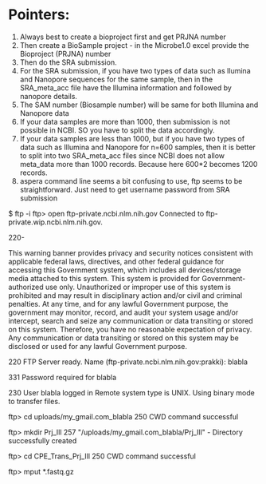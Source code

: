 # Pointers:

1. Always best to create a bioproject first and get PRJNA number
2. Then create a BioSample project - in the Microbe1.0 excel provide the Bioproject (PRJNA) number
3. Then do the SRA submission.
4. For the SRA submission, if you have two types of data such as Ilumina and Nanopore sequences for the same sample, then in the SRA_meta_acc file
have the Illumina information and followed by nanopore details. 
5. The SAM number (Biosample number) will be same for both Illumina and Nanopore data
6. If your data samples are more than 1000, then submission is not possible in NCBI. SO you have to split the data accordingly.
7. If your data samples are less than 1000, but if you have two types of data such as Illumina and Nanopore for n=600 samples, then it is better to split into 
two SRA_meta_acc files since NCBI does not allow meta_data more than 1000 records. Because here 600\*2 becomes 1200 records.
8. aspera command line seems a bit confusing to use, ftp seems to be straightforward. Just need to get username password from SRA submission



$ ftp -i 
ftp> open ftp-private.ncbi.nlm.nih.gov
Connected to ftp-private.wip.ncbi.nlm.nih.gov.

220-

 This warning banner provides privacy and security notices consistent with 
 applicable federal laws, directives, and other federal guidance for accessing 
 this Government system, which includes all devices/storage media attached to 
 this system. This system is provided for Government-authorized use only. 
 Unauthorized or improper use of this system is prohibited and may result in 
 disciplinary action and/or civil and criminal penalties. At any time, and for 
 any lawful Government purpose, the government may monitor, record, and audit 
 your system usage and/or intercept, search and seize any communication or data 
 transiting or stored on this system. Therefore, you have no reasonable 
 expectation of privacy. Any communication or data transiting or stored on this 
 system may be disclosed or used for any lawful Government purpose.

220 FTP Server ready.
Name (ftp-private.ncbi.nlm.nih.gov:prakki): blabla

331 Password required for blabla

230 User blabla logged in
Remote system type is UNIX.
Using binary mode to transfer files.

ftp> cd uploads/my_gmail.com_blabla
250 CWD command successful

ftp> mkdir Prj_Ill
257 "/uploads/my_gmail.com_blabla/Prj_Ill" - Directory successfully created

ftp> cd CPE_Trans_Prj_Ill
250 CWD command successful

ftp> mput \*.fastq.gz
